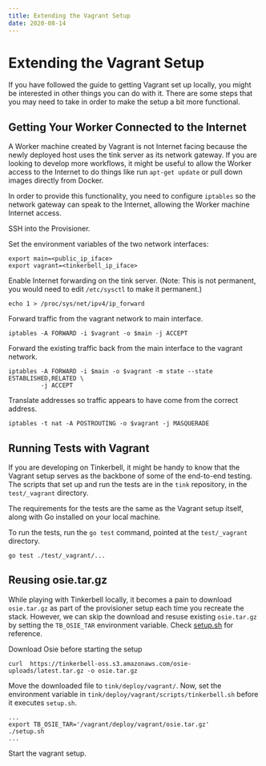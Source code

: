 ```yaml
---
title: Extending the Vagrant Setup
date: 2020-08-14
---
```



# Extending the Vagrant Setup

If you have followed the guide to getting Vagrant set up locally, you might be interested in other things you can do with it. There are some steps that you may need to take in order to make the setup a bit more functional.

## Getting Your Worker Connected to the Internet

A Worker machine created by Vagrant is not Internet facing because the newly deployed host uses the tink server as its network gateway. If you are looking to develop more workflows, it might be useful to allow the Worker access to the Internet to do things like run `apt-get update` or pull down images directly from Docker.

In order to provide this functionality, you need to configure `iptables` so the network gateway can speak to the Internet, allowing the Worker machine Internet access.

SSH into the Provisioner.

Set the environment variables of the two network interfaces:

```
export main=<public_ip_iface>
export vagrant=<tinkerbell_ip_iface>
```

Enable Internet forwarding on the tink server. (Note: This is not permanent, you would need to edit `/etc/sysctl` to make it permanent.)

```
echo 1 > /proc/sys/net/ipv4/ip_forward
```

Forward traffic from the vagrant network to main interface.

```
iptables -A FORWARD -i $vagrant -o $main -j ACCEPT
```

Forward the existing traffic back from the main interface to the vagrant network.

```
iptables -A FORWARD -i $main -o $vagrant -m state --state ESTABLISHED,RELATED \
         -j ACCEPT
```

Translate addresses so traffic appears to have come from the correct address.

```
iptables -t nat -A POSTROUTING -o $vagrant -j MASQUERADE
```

## Running Tests with Vagrant

If you are developing on Tinkerbell, it might be handy to know that the Vagrant setup serves as the backbone of some of the end-to-end testing. The scripts that set up and run the tests are in the `tink` repository, in the `test/_vagrant` directory.

The requirements for the tests are the same as the Vagrant setup itself, along with Go installed on your local machine.

To run the tests, run the `go test` command, pointed at the `test/_vagrant` directory.

```
go test ./test/_vagrant/...
```

## Reusing osie.tar.gz

While playing with Tinkerbell locally, it becomes a pain to download `osie.tar.gz` as part of the provisioner setup each time you recreate the stack.
However, we can skip the download and resuse existing `osie.tar.gz` by setting the `TB_OSIE_TAR` environment variable.
Check [setup.sh](https://github.com/tinkerbell/tink/blob/master/setup.sh#L259) for reference.

Download Osie before starting the setup

```
curl  https://tinkerbell-oss.s3.amazonaws.com/osie-uploads/latest.tar.gz -o osie.tar.gz
```

Move the downloaded file to `tink/deploy/vagrant/`.
Now, set the environment variable in `tink/deploy/vagrant/scripts/tinkerbell.sh` before it executes `setup.sh`.

```
...
export TB_OSIE_TAR='/vagrant/deploy/vagrant/osie.tar.gz'
./setup.sh
...
```

Start the vagrant setup.
